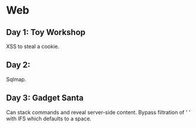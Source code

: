 # Web #

## Day 1: Toy Workshop ##

XSS to steal a cookie.

## Day 2: ##

Sqlmap.

## Day 3: Gadget Santa ##

Can stack commands and reveal server-side content. Bypass filtration of ' ' with IFS which defaults to a space.
